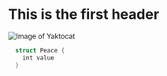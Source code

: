 # This is the first header
![Image of Yaktocat](https://octodex.github.com/images/yaktocat.png)
```swift
  struct Peace {
    int value
  }
```
